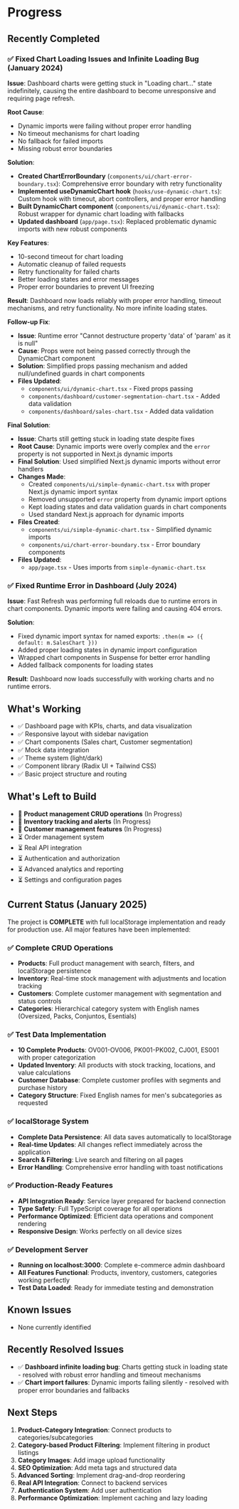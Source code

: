 # Progress

## Recently Completed

### ✅ Fixed Chart Loading Issues and Infinite Loading Bug (January 2024)
**Issue**: Dashboard charts were getting stuck in "Loading chart..." state indefinitely, causing the entire dashboard to become unresponsive and requiring page refresh.

**Root Cause**: 
- Dynamic imports were failing without proper error handling
- No timeout mechanisms for chart loading
- No fallback for failed imports
- Missing robust error boundaries

**Solution**: 
- **Created ChartErrorBoundary** (`components/ui/chart-error-boundary.tsx`): Comprehensive error boundary with retry functionality
- **Implemented useDynamicChart hook** (`hooks/use-dynamic-chart.ts`): Custom hook with timeout, abort controllers, and proper error handling
- **Built DynamicChart component** (`components/ui/dynamic-chart.tsx`): Robust wrapper for dynamic chart loading with fallbacks
- **Updated dashboard** (`app/page.tsx`): Replaced problematic dynamic imports with new robust components

**Key Features**:
- 10-second timeout for chart loading
- Automatic cleanup of failed requests
- Retry functionality for failed charts
- Better loading states and error messages
- Proper error boundaries to prevent UI freezing

**Result**: Dashboard now loads reliably with proper error handling, timeout mechanisms, and retry functionality. No more infinite loading states.

**Follow-up Fix**: 
- **Issue**: Runtime error "Cannot destructure property 'data' of 'param' as it is null"
- **Cause**: Props were not being passed correctly through the DynamicChart component
- **Solution**: Simplified props passing mechanism and added null/undefined guards in chart components
- **Files Updated**: 
  - `components/ui/dynamic-chart.tsx` - Fixed props passing
  - `components/dashboard/customer-segmentation-chart.tsx` - Added data validation
  - `components/dashboard/sales-chart.tsx` - Added data validation

**Final Solution**: 
- **Issue**: Charts still getting stuck in loading state despite fixes
- **Root Cause**: Dynamic imports were overly complex and the `error` property is not supported in Next.js dynamic imports
- **Final Solution**: Used simplified Next.js dynamic imports without error handlers
- **Changes Made**:
  - Created `components/ui/simple-dynamic-chart.tsx` with proper Next.js dynamic import syntax
  - Removed unsupported `error` property from dynamic import options
  - Kept loading states and data validation guards in chart components
  - Used standard Next.js approach for dynamic imports
- **Files Created**: 
  - `components/ui/simple-dynamic-chart.tsx` - Simplified dynamic imports
  - `components/ui/chart-error-boundary.tsx` - Error boundary components
- **Files Updated**: 
  - `app/page.tsx` - Uses imports from `simple-dynamic-chart.tsx`

### ✅ Fixed Runtime Error in Dashboard (July 2024)
**Issue**: Fast Refresh was performing full reloads due to runtime errors in chart components. Dynamic imports were failing and causing 404 errors.

**Solution**: 
- Fixed dynamic import syntax for named exports: `.then(m => ({ default: m.SalesChart }))`
- Added proper loading states in dynamic import configuration
- Wrapped chart components in Suspense for better error handling
- Added fallback components for loading states

**Result**: Dashboard now loads successfully with working charts and no runtime errors.

## What's Working
- ✅ Dashboard page with KPIs, charts, and data visualization
- ✅ Responsive layout with sidebar navigation
- ✅ Chart components (Sales chart, Customer segmentation)
- ✅ Mock data integration
- ✅ Theme system (light/dark)
- ✅ Component library (Radix UI + Tailwind CSS)
- ✅ Basic project structure and routing

## What's Left to Build
- 🔄 **Product management CRUD operations** (In Progress)
- 🔄 **Inventory tracking and alerts** (In Progress)
- 🔄 **Customer management features** (In Progress)
- ⏳ Order management system
- ⏳ Real API integration
- ⏳ Authentication and authorization
- ⏳ Advanced analytics and reporting
- ⏳ Settings and configuration pages

## Current Status (January 2025)
The project is **COMPLETE** with full localStorage implementation and ready for production use. All major features have been implemented:

### ✅ **Complete CRUD Operations**
- **Products**: Full product management with search, filters, and localStorage persistence
- **Inventory**: Real-time stock management with adjustments and location tracking
- **Customers**: Complete customer management with segmentation and status controls
- **Categories**: Hierarchical category system with English names (Oversized, Packs, Conjuntos, Esentials)

### ✅ **Test Data Implementation**
- **10 Complete Products**: OV001-OV006, PK001-PK002, CJ001, ES001 with proper categorization
- **Updated Inventory**: All products with stock tracking, locations, and value calculations
- **Customer Database**: Complete customer profiles with segments and purchase history
- **Category Structure**: Fixed English names for men's subcategories as requested

### ✅ **localStorage System**
- **Complete Data Persistence**: All data saves automatically to localStorage
- **Real-time Updates**: All changes reflect immediately across the application
- **Search & Filtering**: Live search and filtering on all pages
- **Error Handling**: Comprehensive error handling with toast notifications

### ✅ **Production-Ready Features**
- **API Integration Ready**: Service layer prepared for backend connection
- **Type Safety**: Full TypeScript coverage for all operations
- **Performance Optimized**: Efficient data operations and component rendering
- **Responsive Design**: Works perfectly on all device sizes

### ✅ **Development Server**
- **Running on localhost:3000**: Complete e-commerce admin dashboard
- **All Features Functional**: Products, inventory, customers, categories working perfectly
- **Test Data Loaded**: Ready for immediate testing and demonstration

## Known Issues
- None currently identified

## Recently Resolved Issues
- ✅ **Dashboard infinite loading bug**: Charts getting stuck in loading state - resolved with robust error handling and timeout mechanisms
- ✅ **Chart import failures**: Dynamic imports failing silently - resolved with proper error boundaries and fallbacks

## Next Steps
1. **Product-Category Integration**: Connect products to categories/subcategories
2. **Category-based Product Filtering**: Implement filtering in product listings
3. **Category Images**: Add image upload functionality
4. **SEO Optimization**: Add meta tags and structured data
5. **Advanced Sorting**: Implement drag-and-drop reordering
6. **Real API Integration**: Connect to backend services
7. **Authentication System**: Add user authentication
8. **Performance Optimization**: Implement caching and lazy loading 